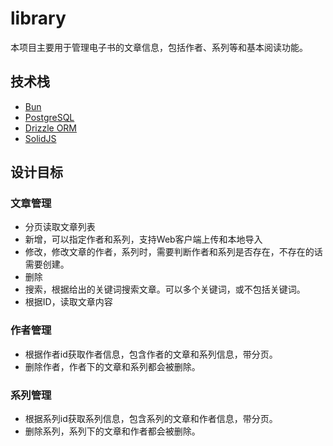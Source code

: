 # library
本项目主要用于管理电子书的文章信息，包括作者、系列等和基本阅读功能。

## 技术栈
- [Bun](https://bun.sh/)
- [PostgreSQL](https://www.postgresql.org/)
- [Drizzle ORM](https://drizzle-orm.netlify.app/)
- [SolidJS](https://www.solidjs.com/)

## 设计目标
### 文章管理
- 分页读取文章列表
- 新增，可以指定作者和系列，支持Web客户端上传和本地导入
- 修改，修改文章的作者，系列时，需要判断作者和系列是否存在，不存在的话需要创建。
- 删除
- 搜索，根据给出的关键词搜索文章。可以多个关键词，或不包括关键词。
- 根据ID，读取文章内容

### 作者管理
- 根据作者id获取作者信息，包含作者的文章和系列信息，带分页。
- 删除作者，作者下的文章和系列都会被删除。

### 系列管理
- 根据系列id获取系列信息，包含系列的文章和作者信息，带分页。
- 删除系列，系列下的文章和作者都会被删除。
